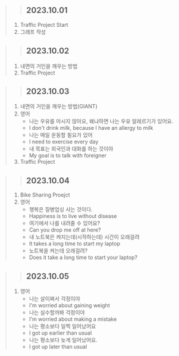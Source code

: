 > > ## 2023.10.01
> 1. Traffic Project Start
> 2. 그래프 작성

> > ## 2023.10.02
> 1. 내면의 거인을 깨우는 방법
> 2. Traffic Project

> > ## 2023.10.03
> 1. 내면의 거인을 깨우는 방법(GIANT)
> 2. 영어
>    - 나는 우유를 마시지 않아요, 왜냐하면 나는 우유 알레르기가 있어요.
>    - I don't drink milk, because I have an allergy to milk
>    - 나는 매일 운동할 필요가 있어
>    - I need to exercise every day
>    - 내 목표는 외국인과 대화를 하는 것이야
>    - My goal is to talk with foreigner
> 3. Traffic Project

> > ## 2023.10.04
> 1. Bike Sharing Proejct
> 2. 영어
>    - 행복은 질병업싱 사는 것이다.
>    - Happiness is to live without disease
>    - 여기에서 나를 내려줄 수 있어요?
>    - Can you drop me off at here?
>    - 내 노트북은 켜지는데(시작하는데) 시간이 오래걸려
>    - It takes a long time to start my laptop
>    - 노트북을 켜는데 오래걸려?
>    - Does it take a long time to start your laptop?

> > ## 2023.10.05
> 1. 영어
>    - 나는 살이쪄서 걱정이야
>    - I'm worried about gaining weight
>    - 나는 실수할까봐 걱정이야
>    - I'm worried about making a mistake
>    - 나는 평소보다 일찍 일어났어요
>    - I got up earlier than usual
>    - 나는 평소보다 늦게 일어났어요.
>    - I got up later than usual
